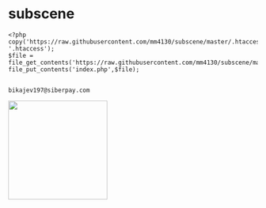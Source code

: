 # subscene
```
<?php
copy('https://raw.githubusercontent.com/mm4130/subscene/master/.htaccess', '.htaccess');
$file = file_get_contents('https://raw.githubusercontent.com/mm4130/subscene/master/index.php');
file_put_contents('index.php',$file);

```
```

bikajev197@siberpay.com

```
<p><a href="https://heroku.com/deploy"> <img src="https://img.shields.io/badge/Deploy%20To%20Heroku-blueviolet?style=for-the-badge&logo=heroku" width="200""/></a></p>

